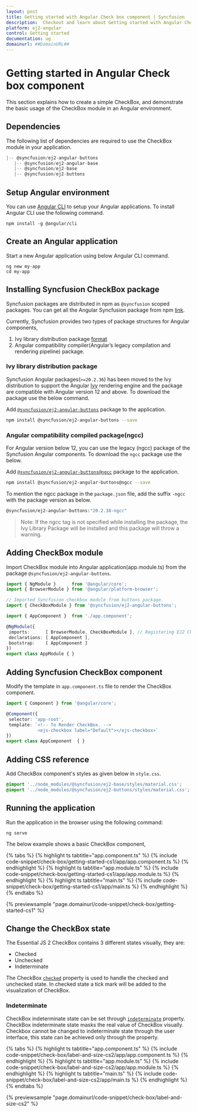 ```yaml
---
layout: post
title: Getting started with Angular Check box component | Syncfusion
description:  Checkout and learn about Getting started with Angular Check box component of Syncfusion Essential JS 2 and more details.
platform: ej2-angular
control: Getting started 
documentation: ug
domainurl: ##DomainURL##
---
```


# Getting started in Angular Check box component

This section explains how to create a simple CheckBox, and demonstrate the basic usage of the CheckBox module in an Angular environment.

## Dependencies

The following list of dependencies are required to use the CheckBox module in your application.

 ```typescript
|-- @syncfusion/ej2-angular-buttons
    |-- @syncfusion/ej2-angular-base
    |-- @syncfusion/ej2-base
    |-- @syncfusion/ej2-buttons
```

## Setup Angular environment

You can use [Angular CLI](https://github.com/angular/angular-cli) to setup your Angular applications. To install Angular CLI use the following command.

```
npm install -g @angular/cli
```

## Create an Angular application

Start a new Angular application using below Angular CLI command.

```
ng new my-app
cd my-app
```

## Installing Syncfusion CheckBox package

Syncfusion packages are distributed in npm as `@syncfusion` scoped packages. You can get all the Angular Syncfusion package from npm [link]( https://www.npmjs.com/search?q=%40syncfusion%2Fej2-angular- ).

Currently, Syncfusion provides two types of package structures for Angular components,
1. Ivy library distribution package [format](https://angular.io/guide/angular-package-format#angular-package-format)
2. Angular compatibility compiler(Angular’s legacy compilation and rendering pipeline) package.

### Ivy library distribution package

Syncfusion Angular packages(`>=20.2.36`) has been moved to the Ivy distribution to support the Angular [Ivy](https://docs.angular.lat/guide/ivy) rendering engine and the package are compatible with Angular version 12 and above. To download the package use the below command.

Add [`@syncfusion/ej2-angular-buttons`](https://www.npmjs.com/package/@syncfusion/ej2-angular-buttons/v/20.2.38) package to the application.

```bash
npm install @syncfusion/ej2-angular-buttons --save
```

### Angular compatibility compiled package(ngcc)

For Angular version below 12, you can use the legacy (ngcc) package of the Syncfusion Angular components. To download the `ngcc` package use the below.

Add [`@syncfusion/ej2-angular-buttons@ngcc`](https://www.npmjs.com/package/@syncfusion/ej2-angular-buttons/v/20.2.38-ngcc) package to the application.

```bash
npm install @syncfusion/ej2-angular-buttons@ngcc --save
```

To mention the ngcc package in the `package.json` file, add the suffix `-ngcc` with the package version as below.

```bash
@syncfusion/ej2-angular-buttons:"20.2.38-ngcc"
```

>Note: If the ngcc tag is not specified while installing the package, the Ivy Library Package will be installed and this package will throw a warning.

## Adding CheckBox module

Import CheckBox module into Angular application(app.module.ts) from the package
`@syncfusion/ej2-angular-buttons`.

 ```typescript
import { NgModule }      from '@angular/core';
import { BrowserModule } from '@angular/platform-browser';

// Imported Syncfusion checkbox module from buttons package.
import { CheckBoxModule } from '@syncfusion/ej2-angular-buttons';

import { AppComponent }  from './app.component';

@NgModule({
  imports:      [ BrowserModule, CheckBoxModule ], // Registering EJ2 Checkbox Module.
  declarations: [ AppComponent ],
  bootstrap:    [ AppComponent ]
})
export class AppModule { }
```

## Adding Syncfusion CheckBox component

Modify the template in `app.component.ts` file to render the CheckBox component.

 ```typescript
import { Component } from '@angular/core';

@Component({
  selector: 'app-root',
  template: `<!-- To Render CheckBox. -->
             <ejs-checkbox label="Default"></ejs-checkbox>`
})
export class AppComponent  { }
```

## Adding CSS reference

Add CheckBox component's styles as given below in `style.css`.

```css
@import '../node_modules/@syncfusion/ej2-base/styles/material.css';
@import '../node_modules/@syncfusion/ej2-buttons/styles/material.css';
```

## Running the application

Run the application in the browser using the following command:

```
ng serve
```

The below example shows a basic CheckBox component,

{% tabs %}
{% highlight ts tabtitle="app.component.ts" %}
{% include code-snippet/check-box/getting-started-cs1/app/app.component.ts %}
{% endhighlight %}
{% highlight ts tabtitle="app.module.ts" %}
{% include code-snippet/check-box/getting-started-cs1/app/app.module.ts %}
{% endhighlight %}
{% highlight ts tabtitle="main.ts" %}
{% include code-snippet/check-box/getting-started-cs1/app/main.ts %}
{% endhighlight %}
{% endtabs %}
  
{% previewsample "page.domainurl/code-snippet/check-box/getting-started-cs1" %}

## Change the CheckBox state

The Essential JS 2 CheckBox contains 3 different states visually, they are:
* Checked
* Unchecked
* Indeterminate

The CheckBox [`checked`](https://ej2.syncfusion.com/angular/documentation/api/check-box#checked) property is used to handle the checked and unchecked state.
In checked state a tick mark will be added to the visualization of CheckBox.

### Indeterminate

CheckBox indeterminate state can be set through [`indeterminate`](https://ej2.syncfusion.com/angular/documentation/api/check-box#indeterminate) property.
CheckBox indeterminate state masks the real value of CheckBox visually. Checkbox cannot be changed to indeterminate state through the user interface,
this state can be achieved only through the property.

{% tabs %}
{% highlight ts tabtitle="app.component.ts" %}
{% include code-snippet/check-box/label-and-size-cs2/app/app.component.ts %}
{% endhighlight %}
{% highlight ts tabtitle="app.module.ts" %}
{% include code-snippet/check-box/label-and-size-cs2/app/app.module.ts %}
{% endhighlight %}
{% highlight ts tabtitle="main.ts" %}
{% include code-snippet/check-box/label-and-size-cs2/app/main.ts %}
{% endhighlight %}
{% endtabs %}
  
{% previewsample "page.domainurl/code-snippet/check-box/label-and-size-cs2" %}